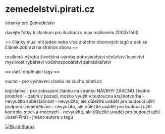 # zemedelstvi.pirati.cz

stranky pro Zemedelstvi 

davejte fotky k clankum pro ilustraci s max rozlisením 2000x1500

== články musí mít jeden nebo více z těchto oborových tagů a pak se článek zobrazí na stránce oboru ==

   rostlinná-výroba 
   živočišná-výroba 
   potravinářství 
   včelařství
   lesnictví
   myslivost
   rybářství
   vodohospodářství
   zahrádkářství
   
== další doplňující tagy  ==
 
 sucho  - pro vystaveni clanku na sucho.pirati.cz
 
 legislativa    - pro zobrazení článku na stránku NÁVRHY ZÁKONU
 životní-prostředí - zatím v pozadí, možno využít v budoucnu
 krajinotvorba - nevyužito
 soběstačnost - nevyužito, ale důležité uvádět pro budoucí užití
 podpora-zemědělcům - nevyužito, ale důležité uvádět pro budoucí užití
 kontrola-moci-a-mocných  - nevyužito, ale důležité uvádět pro budoucí užití
 Josef-Pirát   - jméno autora v tagu



[![Build Status](https://api.travis-ci.org/pirati-web/praha.pirati.cz.svg?branch=gh-pages)](https://travis-ci.org/pirati-web/praha.pirati.cz)
